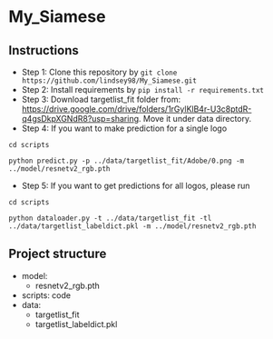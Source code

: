 # My_Siamese

## Instructions
- Step 1: Clone this repository by ```git clone https://github.com/lindsey98/My_Siamese.git```
- Step 2: Install requirements by 
```pip install -r requirements.txt```
- Step 3: Download targetlist_fit folder from: https://drive.google.com/drive/folders/1rGylKlB4r-U3c8ptdR-q4gsDkpXGNdR8?usp=sharing. Move it under data directory. 
- Step 4: If you want to make prediction for a single logo
```
cd scripts
```
```
python predict.py -p ../data/targetlist_fit/Adobe/0.png -m ../model/resnetv2_rgb.pth
```
- Step 5: If you want to get predictions for all logos, please run 
```
cd scripts
```
```
python dataloader.py -t ../data/targetlist_fit -tl ../data/targetlist_labeldict.pkl -m ../model/resnetv2_rgb.pth
```
## Project structure
- model: 
  - resnetv2_rgb.pth
- scripts: code
- data: 
  - targetlist_fit
  - targetlist_labeldict.pkl